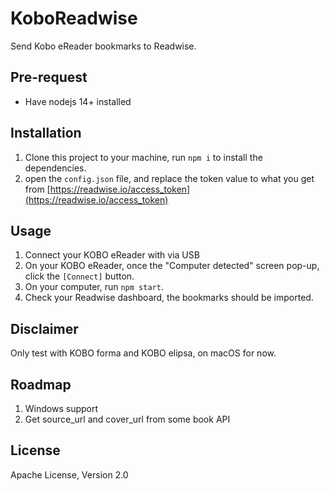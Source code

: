 # KoboReadwise

Send Kobo eReader bookmarks to Readwise.

## Pre-request

- Have nodejs 14+ installed

## Installation

1. Clone this project to your machine, run `npm i` to install the dependencies.
2. open the `config.json` file, and replace the token value to what you get from [https://readwise.io/access_token](https://readwise.io/access_token)

## Usage

1. Connect your KOBO eReader with via USB
2. On your KOBO eReader, once the "Computer detected" screen pop-up, click the `[Connect]` button.
3. On your computer, run `npm start`.
4. Check your Readwise dashboard, the bookmarks should be imported.

## Disclaimer

Only test with KOBO forma and KOBO elipsa, on macOS for now.

## Roadmap

1. Windows support
2. Get source_url and cover_url from some book API

## License

Apache License, Version 2.0
